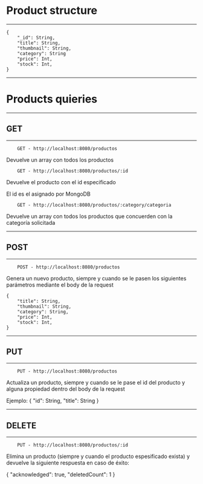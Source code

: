 # Product structure

---

    {
        "_id": String,
        "title": String,
        "thumbnail": String,
        "category": String
        "price": Int,
        "stock": Int,
    }

---

# Products quieries

---

## GET

---

        GET - http://localhost:8080/productos

Devuelve un array con todos los productos

        GET - http://localhost:8080/productos/:id

Devuelve el producto con el id especificado

El id es el asignado por MongoDB

        GET - http://localhost:8080/productos/:category/categoria

Devuelve un array con todos los productos que concuerden con la categoría solicitada

---

## POST

---

        POST - http://localhost:8080/productos

Genera un nuevo producto, siempre y cuando se le pasen los siguientes parámetros mediante el body de la request

    {
        "title": String,
        "thumbnail": String,
        "category": String,
        "price": Int,
        "stock": Int,
    }

---

## PUT

---

        PUT - http://localhost:8080/productos

Actualiza un producto, siempre y cuando se le pase el id del producto y alguna propiedad dentro del body de la request

Ejemplo: { "id": String, "title": String }

---

## DELETE

---

        PUT - http://localhost:8080/productos/:id

Elimina un producto (siempre y cuando el producto espesificado exista) y devuelve la siguiente respuesta en caso de éxito:

{
"acknowledged": true,
"deletedCount": 1
}
